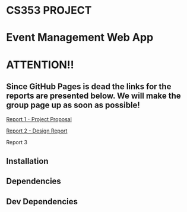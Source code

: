 # CS353 PROJECT 
# Event Management Web App

# ATTENTION!!
## Since GitHub Pages is dead the links for the reports are presented below. We will make the group page up as soon as possible!

[Report 1 - Project Proposal](https://github.com/CS353OCP/cs353ocp/blob/main/reports/CS_353_project_proposal.pdf "Project Proposal")

[Report 2 - Design Report](https://github.com/CS353OCP/cs353ocp/blob/main/reports/CS_353_project_proposal.pdf "Design Report")

Report 3

## Installation

## Dependencies

## Dev Dependencies
